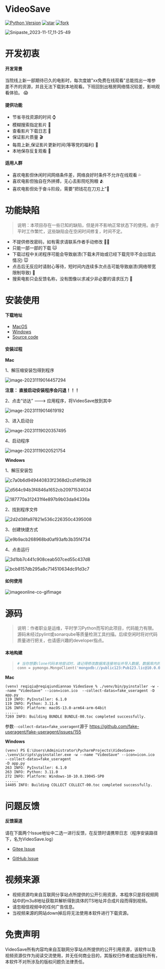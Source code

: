 # VideoSave

[![Python Version](https://img.shields.io/badge/python-3.11+-green)](https://www.python.org)
[![star](https://gitee.com/shiya_liu/VideoSave/badge/star.svg?theme=white)](https://gitee.com/shiya_liu/VideoSave/stargazers)
[![fork](https://gitee.com/shiya_liu/VideoSave/badge/fork.svg?theme=white)](https://gitee.com/shiya_liu/VideoSave/members)

![Snipaste_2023-11-17_11-25-49](assets/Snipaste_2023-11-17_11-25-49.png)

# 开发初衷

#### 开发背景

当院线上新一部期待已久的电影时，每次度娘"xx免费在线观看"总能找出一堆参差不齐的资源，并且无法下载到本地观看。下班回到出租房网络情况较差，影响观看体验。 😱

#### 提供功能

- 节省寻找资源的时间 ⌚️
- 模糊搜索指定影片 🐴
- 查看影片下载日志 🦜
- 保证影片质量 🎬
- 每周上新,保证影片更新时间(等等党的福利) 🎦
- 本地保存反复观看 🌹

#### 适用人群

- 喜欢电影但休闲时间网络条件差，网络良好时条件不允许在线观看 💦
- 喜欢电影但独自在外拼搏，无心去影院吃狗粮 🫂
- 喜欢电影但处于奋斗阶段，需要“把钱花在刀刃上”💪

# 功能缺陷

> 说明：本项目存在一些已知的缺陷，但是并不影响正常状态下的使用。由于平时工作繁忙，这些缺陷会在空闲时间修复，时间不定。



- 不提供修改密码，如有需求请联系作者手动修改 ✋🏻
- 只能一部一部的下载 🐱
- 下载过程中关闭程序可能会导致崩溃(下载未开始或已经下载完毕不会出现此情况) 🐭
- 点击后无反应时请耐心等待，短时间内连续多次点击可能导致崩溃(网络带宽限制导致) 🐍
- 搜索电影只会反馈名称，没有图像以求减少非必要的请求压力 🐲 

# 安装使用



#### 下载地址

- [MacOS](https://gitee.com/shiya_liu/VideoSave/releases/download/v1.0/VideoSave_macos.zip)
- [Windows](https://gitee.com/shiya_liu/VideoSave/releases/download/v1.0/VideoSave_windows.zip)
- [Source code](https://gitee.com/shiya_liu/VideoSave/archive/refs/tags/v1.0.tar.gz)

#### 安装过程

**Mac**

1、解压缩安装包得到程序

![image-20231119014457294](assets/image-20231119014457294.png)

**注意： 直接启动安装程序会闪退！！！**

2、点击“访达” ---> 应用程序，将VideoSave放到其中

![image-20231119014619192](assets/image-20231119014619192.png)

3、进入启动台

![image-20231119020357495](assets/image-20231119020357495.png)

4、启动程序

![image-20231119020521754](assets/image-20231119020521754.png)



**Windows**

1、解压安装包

![c7a0b6d949440833f2368d2cd14f9b28](assets/c7a0b6d949440833f2368d2cd14f9b28.png)

![d564c94b3f4846a1652cb20971534034](assets/d564c94b3f4846a1652cb20971534034.png)

![187770a312431f4e897b9b03da94336a](assets/187770a312431f4e897b9b03da94336a.png)

2、找到程序文件

![2d2d38fa97821e536c226350c4395008](assets/2d2d38fa97821e536c226350c4395008.png)

3、创建快捷方式

![e9b9acb268968bd0af93afb3b35f4734](assets/e9b9acb268968bd0af93afb3b35f4734.jpg)

4、点击运行

![3d1bb7c441c908ceab507ced55c437d8](assets/3d1bb7c441c908ceab507ced55c437d8.jpg)

![bcb8157db295a8c714510634dc91d3c7](assets/bcb8157db295a8c714510634dc91d3c7.jpg)

#### 如何使用

![imageonline-co-gifimage](assets/imageonline-co-gifimage.gif)

# 源码

> 说明：作者职业是运维，平时学习Python而写的此项目，代码能力有限。源码未经过pylint或sonarqube等质量检测工具扫描。后续空闲时将对代码质量进行把关，也请感兴趣的developer指点。

#### 本地构建

> ```python
> # 当你想要clone代码本地尝试时，请记得修改数据库连接地址并导入数据，数据库内的电影数据请自行寻找资源。release软件包中已经设置为有效连接地址，源码中是本地VMware虚拟机的地址，请不要尝试连接。
> conn = pymongo.MongoClient('mongodb://public123:Pub123.lic@10.0.0.18:27017/?authSource=video')
> ```

**Mac**

```shell
(venv) reqiqiu@reqiqiundiannao VideoSave % ./venv/bin/pyinstaller -w --name "VideoSave" --icon=icon.ico  --collect-datas=fake_useragent -D app.py
119 INFO: PyInstaller: 6.1.0
119 INFO: Python: 3.11.6
126 INFO: Platform: macOS-13.0-arm64-arm-64bit
......
7269 INFO: Building BUNDLE BUNDLE-00.toc completed successfully.
```

参数`--collect-datas=fake_useragent`源于 https://github.com/fake-useragent/fake-useragent/issues/155

**Windows**

```shell
(venv) PS E:\Users\Administrator\PycharmProjects\VideoSave> .\venv\Scripts\pyinstaller.exe -w --name "VideoSave" --icon=icon.ico  --collect-datas=fake_useragent 
-D app.py
263 INFO: PyInstaller: 6.1.0
263 INFO: Python: 3.11.0
272 INFO: Platform: Windows-10-10.0.19045-SP0
......
14405 INFO: Building COLLECT COLLECT-00.toc completed successfully.
```

# 问题反馈

#### 反馈渠道

请在下面两个Issue地址中二选一进行反馈，在反馈时请携带日志（程序安装路径下，名为VideoSave.log）

- [Gitee Issue](https://gitee.com/shiya_liu/VideoSave/issues)

- [GitHub Issue](https://github.com/LiuShiYa-github/VideoSave/issues)

# 视频来源

- 视频资源均来自互联网分享站点所提供的公开引用资源，本程序只是将视频网站中的m3u8地址获取并解析得到具体的TS地址并合成片段而得到视频。
- 请忽相信视频中的任何广告信息。
- 当视频来源的网站down掉后将无法使用本软件进行下载资源。

# 免责声明
VideoSave所有内容均来自互联网分享站点所提供的公开引用资源，该软件以及视频资源仅作为阅读交流使用，并无任何商业目的，其版权归作者或出版社所有，本软件不对所涉及的版权问题负法律责任。





